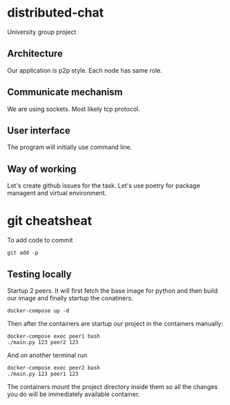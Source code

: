 # distributed-chat
University group project

## Architecture

Our application is p2p style. Each node has same role.

## Communicate mechanism

We are using sockets. Most likely tcp protocol.

## User interface

The program will initially use command line.

## Way of working

Let's create github issues for the task. Let's use poetry for package managent and virtual environment.

# git cheatsheat
To add code to commit
```
git add -p
```

## Testing locally

Startup 2 peers. It will first fetch the base image for python and then build our image and finally startup the conatiners.

```
docker-compose up -d
```

Then after the containers are startup our project in the containers manually:

```
docker-compose exec peer1 bash
./main.py 123 peer2 123
```
And on another terminal run
```
docker-compose exec peer2 bash
./main.py 123 peer1 123
```

The containers mount the project directory inside them so all the changes you do will be immediately available container.
